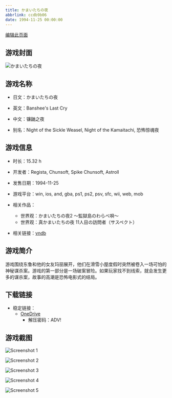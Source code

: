```yaml
---
title: かまいたちの夜
abbrlink: ccdb9b06
date: 1994-11-25 00:00:00
---
```

[编辑此页面](https://github.com/ACG-3/ADV3-source/blob/main/source/_posts/games/%E3%81%8B%E3%81%BE%E3%81%84%E3%81%9F%E3%81%A1%E3%81%AE%E5%A4%9C.md)

## 游戏封面

![かまいたちの夜](https://pan.timero.xyz/d/onedrive/img_lib_001/%E3%81%8B%E3%81%BE%E3%81%84%E3%81%9F%E3%81%A1%E3%81%AE%E5%A4%9C_cover.avif)


## 游戏名称

- 日文：かまいたちの夜
- 英文：Banshee's Last Cry
- 中文：镰鼬之夜

- 别名：Night of the Sickle Weasel, Night of the Kamaitachi, 恐怖惊魂夜


## 游戏信息

- 时长：15.32 h
- 开发者：Regista, Chunsoft, Spike Chunsoft, Astroll
- 发售日期：1994-11-25
- 游戏平台：win, ios, and, gba, ps1, ps2, psv, sfc, wii, web, mob
- 相关作品：
   - 世界观：かまいたちの夜2 ～監獄島のわらべ唄～
   - 世界观：真かまいたちの夜 11人目の訪問者（サスペクト）

- 相关链接：[vndb](https://vndb.org/v1241)


## 游戏简介

游戏围绕东鲁和他的女友玛丽展开，他们在滑雪小屋度假时突然被卷入一场可怕的神秘谋杀案。游戏的第一部分是一场破案冒险。如果玩家找不到线索，就会发生更多的谋杀案，故事的高潮是恐怖电影式的结局。




## 下载链接

- 稳定链接：
    - [OneDrive](https://pan.timero.xyz/onedrive/adv_lib_001/%E3%81%8B%E3%81%BE%E3%81%84%E3%81%9F%E3%81%A1%E3%81%AE%E5%A4%9C)
        - 解压密码：ADV!



## 游戏截图


![Screenshot 1](https://pan.timero.xyz/d/onedrive/img_lib_001/%E3%81%8B%E3%81%BE%E3%81%84%E3%81%9F%E3%81%A1%E3%81%AE%E5%A4%9C_Screenshot_1.avif)

![Screenshot 2](https://pan.timero.xyz/d/onedrive/img_lib_001/%E3%81%8B%E3%81%BE%E3%81%84%E3%81%9F%E3%81%A1%E3%81%AE%E5%A4%9C_Screenshot_2.avif)

![Screenshot 3](https://pan.timero.xyz/d/onedrive/img_lib_001/%E3%81%8B%E3%81%BE%E3%81%84%E3%81%9F%E3%81%A1%E3%81%AE%E5%A4%9C_Screenshot_3.avif)

![Screenshot 4](https://pan.timero.xyz/d/onedrive/img_lib_001/%E3%81%8B%E3%81%BE%E3%81%84%E3%81%9F%E3%81%A1%E3%81%AE%E5%A4%9C_Screenshot_4.avif)

![Screenshot 5](https://pan.timero.xyz/d/onedrive/img_lib_001/%E3%81%8B%E3%81%BE%E3%81%84%E3%81%9F%E3%81%A1%E3%81%AE%E5%A4%9C_Screenshot_5.avif)

